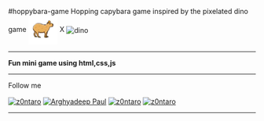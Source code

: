 #hoppybara-game
Hopping capybara game inspired by the pixelated dino game <img align="center" src="https://github.com/Z0ntaro/hoppybara-game/blob/ee02fcb558f97c448bfc13a71186180ccded39fc/img/capybara.png" alt="capy" height="60" width="60" /> X <img align="center" src="https://images.hindustantimes.com/tech/img/2022/09/26/960x540/unnamed_1664184524409_1664184532266_1664184532266.jpg" alt="dino" height="40" width="60" />
<hr>
<b>Fun mini game using html,css,js</b>
<hr>
Follow me

<a href="https://codepen.io/Z0ntaro" target="blank"><img align="center" src="https://img.shields.io/badge/Codepen-000000?style=for-the-badge&logo=codepen&logoColor=white" alt="z0ntaro" height="30" width="120" /></a>
<a href="https://www.linkedin.com/in/arghyadeep-paul-039445204/" target="blank"><img align="center" src="https://img.shields.io/badge/linkedin-%230077B5.svg?style=for-the-badge&logo=linkedin&logoColor=white" alt="Arghyadeep Paul" height="30" width="120" /></a>
<a href="https://twitter.com/zontaro_ai" target="blank"><img align="center" src="https://img.shields.io/badge/Twitter-%231DA1F2.svg?style=for-the-badge&logo=Twitter&logoColor=white" alt="z0ntaro" height="30" width="100" /></a>
<a href="https://instagram.com/zontaro.ai" target="blank"><img align="center" src="https://img.shields.io/badge/Instagram-%23E4405F.svg?style=for-the-badge&logo=Instagram&logoColor=white" alt="z0ntaro" height="30" width="120" /></a>
<hr>
